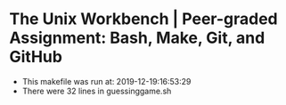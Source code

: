 # The Unix Workbench | Peer-graded Assignment: Bash, Make, Git, and GitHub
* This makefile was run at: 2019-12-19:16:53:29
* There were 32 lines in guessinggame.sh
